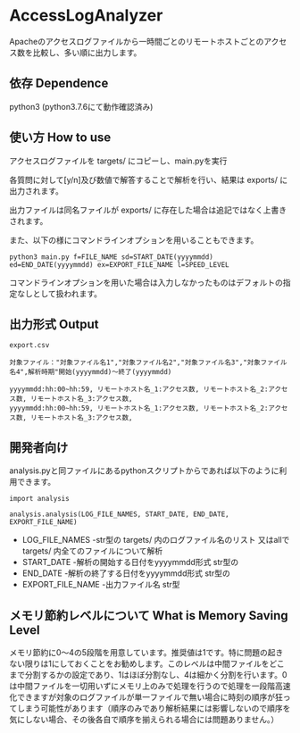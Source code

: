 # AccessLogAnalyzer
Apacheのアクセスログファイルから一時間ごとのリモートホストごとのアクセス数を比較し、多い順に出力します。 

## 依存 Dependence
python3 (python3.7.6にて動作確認済み)


## 使い方 How to use
アクセスログファイルを targets/ にコピーし、main.pyを実行 

各質問に対して[y/n]及び数値で解答することで解析を行い、結果は exports/ に出力されます。 

出力ファイルは同名ファイルが exports/ に存在した場合は追記ではなく上書きされます。 

また、以下の様にコマンドラインオプションを用いることもできます。

```
python3 main.py f=FILE_NAME sd=START_DATE(yyyymmdd) ed=END_DATE(yyyymmdd) ex=EXPORT_FILE_NAME l=SPEED_LEVEL
```

コマンドラインオプションを用いた場合は入力しなかったものはデフォルトの指定なしとして扱われます。


## 出力形式 Output
```
export.csv

対象ファイル："対象ファイル名1","対象ファイル名2","対象ファイル名3","対象ファイル名4",解析時期"開始(yyyymmdd)〜終了(yyyymmdd)

yyyymmdd:hh:00~hh:59, リモートホスト名_1:アクセス数, リモートホスト名_2:アクセス数, リモートホスト名_3:アクセス数,
yyyymmdd:hh:00~hh:59, リモートホスト名_1:アクセス数, リモートホスト名_2:アクセス数, リモートホスト名_3:アクセス数,
```



## 開発者向け
analysis.pyと同ファイルにあるpythonスクリプトからであれば以下のように利用できます。


```
import analysis

analysis.analysis(LOG_FILE_NAMES, START_DATE, END_DATE, EXPORT_FILE_NAME)
```

* LOG_FILE_NAMES -str型の targets/ 内のログファイル名のリスト 又はallで targets/ 内全てのファイルについて解析
* START_DATE -解析の開始する日付をyyyymmdd形式 str型の
* END_DATE -解析の終了する日付をyyyymmdd形式 str型の
* EXPORT_FILE_NAME -出力ファイル名 str型

## メモリ節約レベルについて What is Memory Saving Level
メモリ節約に0〜4の5段階を用意しています。推奨値は1です。特に問題の起きない限りは1にしておくことをお勧めします。このレベルは中間ファイルをどこまで分割するかの設定であり、1はほぼ分割なし、4は細かく分割を行います。0は中間ファイルを一切用いずにメモリ上のみで処理を行うので処理を一段階高速化できますが対象のログファイルが単一ファイルで無い場合に時刻の順序が狂ってしまう可能性があります（順序のみであり解析結果には影響しないので順序を気にしない場合、その後各自で順序を揃えられる場合には問題ありません。）
